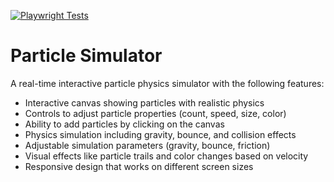 [![Playwright Tests](https://github.com/wlsf82/particles-simulator/actions/workflows/playwright.yml/badge.svg)](https://github.com/wlsf82/particles-simulator/actions/workflows/playwright.yml)

# Particle Simulator

A real-time interactive particle physics simulator with the following features:

- Interactive canvas showing particles with realistic physics
- Controls to adjust particle properties (count, speed, size, color)
- Ability to add particles by clicking on the canvas
- Physics simulation including gravity, bounce, and collision effects
- Adjustable simulation parameters (gravity, bounce, friction)
- Visual effects like particle trails and color changes based on velocity
- Responsive design that works on different screen sizes
